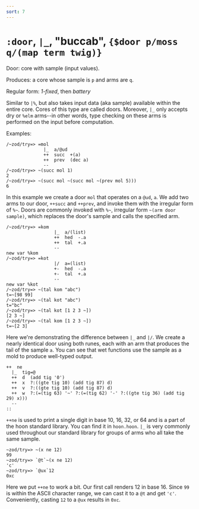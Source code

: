 ```yaml
---
sort: 7
---
```


# `:door`, `|_`, "buccab", `{$door p/moss q/(map term twig)}`

Door: core with sample (input values).

Produces: a core whose sample is `p` and arms are `q`.

Regular form: *1-fixed*, then *battery*

Similar to `|%`, but also takes input data (aka sample)
available within the entire core. Cores of this type are called doors.
Moreover, `|_` only accepts dry or `%elm` arms--in other words,
type checking on these arms is performed on the input before computation.

Examples:

    /~zod/try=> =mol
                  |_  a/@ud
                  ++  succ  +(a)
                  ++  prev  (dec a)
                  --
    /~zod/try=> ~(succ mol 1)
    2
    /~zod/try=> ~(succ mol ~(succ mol ~(prev mol 5)))
    6

In this example we create a door `mol` that operates on a `@ud`,
`a`. We add two arms to our door, `++succ` and `++prev`, and invoke them
with the irregular form of `%~`. Doors are commonly invoked with
`%~`, irregular form `~(arm door sample)`, which replaces the door's
sample and calls the specified arm.

    /~zod/try=> =kom
                      |_  a/(list)
                      ++  hed  -.a
                      ++  tal  +.a
                      --
    new var %kom
    /~zod/try=> =kot
                      |/  a=(list)
                      +-  hed  -.a
                      +-  tal  +.a
                      --
    new var %kot
    /~zod/try=> ~(tal kom "abc")
    t=~[98 99]
    /~zod/try=> ~(tal kot "abc")
    t="bc"
    /~zod/try=> ~(tal kot [1 2 3 ~])
    [2 3 ~]
    /~zod/try=> ~(tal kom [1 2 3 ~])
    t=~[2 3]

Here we're demonstrating the difference between `|_` and `|/`. We create
a nearly identical door using both runes, each with an arm that produces
the tail of the sample `a`. You can see that wet functions use the
sample as a mold to produce well-typed output.

    ++  ne
      |_  tig=@
      ++  d  (add tig '0')
      ++  x  ?:((gte tig 10) (add tig 87) d)
      ++  v  ?:((gte tig 10) (add tig 87) d)
      ++  w  ?:(=(tig 63) '~' ?:(=(tig 62) '-' ?:((gte tig 36) (add tig 29) x)))
      --
    ::

`++ne` is used to print a single digit in base 10, 16, 32, or 64 and is
a part of the hoon standard library. You can find it in `hoon.hoon`.
`|_` is very commonly used throughout our standard library for groups of
arms who all take the same sample.

    ~zod/try=> ~(x ne 12)
    99
    ~zod/try=> `@t`~(x ne 12)
    'c'
    ~zod/try=> `@ux`12
    0xc

Here we put `++ne` to work a bit. Our first call renders 12 in base 16.
Since `99` is within the ASCII character range, we can cast it to a
`@t` and get `'c'`. Conveniently, casting `12` to a `@ux`
results in `0xc`.
